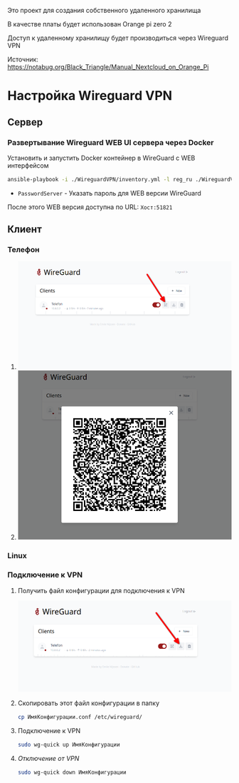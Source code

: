 Это проект для создания собственного удаленного хранилища

В качестве платы будет использован Orange pi zero 2

Доступ к удаленному хранилищу будет производиться через Wireguard VPN

Источник: https://notabug.org/Black_Triangle/Manual_Nextcloud_on_Orange_Pi

# Настройка Wireguard VPN

## Сервер

### Развертывание Wireguard WEB UI сервера через Docker

Установить и запустить Docker контейнер в WireGuard с WEB интерфейсом

```bash
ansible-playbook -i ./WireguardVPN/inventory.yml -l reg_ru ./WireguardVPN/ansible/install_docker_server.yml -e PasswordServer=990990
```

-   `PasswordServer` - Указать пароль для WEB версии WireGuard

После этого WEB версия доступна по URL: `Хост:51821`

## Клиент

### Телефон

1. ![](./img/Screenshot_20230528_000435.png)
2. ![](./img/Screenshot_20230528_000528.png)

### Linux

### Подключение к VPN

1. Получить файл конфигурации для подключения к VPN

    ![](./img/Screenshot_20230527_235935.png)

2. Скопировать этот файл конфигурации в папку

    ```bash
    cp ИмяКонфигурации.conf /etc/wireguard/
    ```

3. Подключение к VPN

    ```bash
    sudo wg-quick up ИмяКонфигурации
    ```

4. _Отключение от VPN_

    ```bash
    sudo wg-quick down ИмяКонфигурации
    ```
